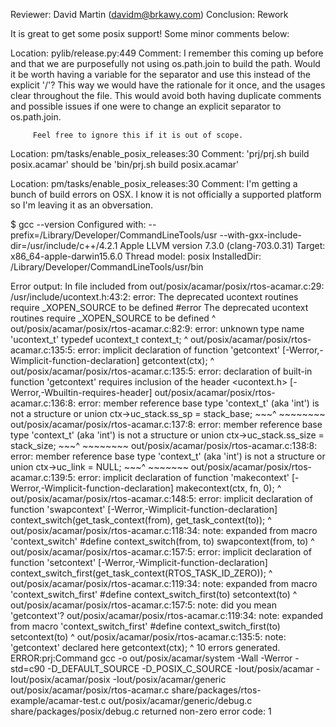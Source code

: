 Reviewer: David Martin (davidm@brkawy.com)
Conclusion: Rework

It is great to get some posix support! Some minor comments below:

Location: pylib/release.py:449
Comment: I remember this coming up before and that we are purposefully not using
         os.path.join to build the path. Would it be worth having a variable for
         the separator and use this instead of the explicit '/'? This way we
         would have the rationale for it once, and the usages clear throughout
         the file. This would avoid both having duplicate comments and possible
         issues if one were to change an explicit separator to os.path.join.

         Feel free to ignore this if it is out of scope.


Location:  pm/tasks/enable_posix_releases:30
Comment: 'prj/prj.sh build posix.acamar' should be 'bin/prj.sh build posix.acamar'


Location:  pm/tasks/enable_posix_releases:30
Comment: I'm getting a bunch of build errors on OSX. I know it is not officially
         a supported platform so I'm leaving it as an obversation.

$ gcc --version
Configured with: --prefix=/Library/Developer/CommandLineTools/usr --with-gxx-include-dir=/usr/include/c++/4.2.1
Apple LLVM version 7.3.0 (clang-703.0.31)
Target: x86_64-apple-darwin15.6.0
Thread model: posix
InstalledDir: /Library/Developer/CommandLineTools/usr/bin

Error output:
In file included from out/posix/acamar/posix/rtos-acamar.c:29:
/usr/include/ucontext.h:43:2: error: The deprecated ucontext routines require _XOPEN_SOURCE to be defined
#error The deprecated ucontext routines require _XOPEN_SOURCE to be defined
 ^
out/posix/acamar/posix/rtos-acamar.c:82:9: error: unknown type name 'ucontext_t'
typedef ucontext_t context_t;
        ^
out/posix/acamar/posix/rtos-acamar.c:135:5: error: implicit declaration of function 'getcontext' [-Werror,-Wimplicit-function-declaration]
    getcontext(ctx);
    ^
out/posix/acamar/posix/rtos-acamar.c:135:5: error: declaration of built-in function 'getcontext' requires inclusion of the header <ucontext.h> [-Werror,-Wbuiltin-requires-header]
out/posix/acamar/posix/rtos-acamar.c:136:8: error: member reference base type 'context_t' (aka 'int') is not a structure or union
    ctx->uc_stack.ss_sp = stack_base;
    ~~~^ ~~~~~~~~
out/posix/acamar/posix/rtos-acamar.c:137:8: error: member reference base type 'context_t' (aka 'int') is not a structure or union
    ctx->uc_stack.ss_size = stack_size;
    ~~~^ ~~~~~~~~
out/posix/acamar/posix/rtos-acamar.c:138:8: error: member reference base type 'context_t' (aka 'int') is not a structure or union
    ctx->uc_link = NULL;
    ~~~^ ~~~~~~~
out/posix/acamar/posix/rtos-acamar.c:139:5: error: implicit declaration of function 'makecontext' [-Werror,-Wimplicit-function-declaration]
    makecontext(ctx, fn, 0);
    ^
out/posix/acamar/posix/rtos-acamar.c:148:5: error: implicit declaration of function 'swapcontext' [-Werror,-Wimplicit-function-declaration]
    context_switch(get_task_context(from), get_task_context(to));
    ^
out/posix/acamar/posix/rtos-acamar.c:118:34: note: expanded from macro 'context_switch'
#define context_switch(from, to) swapcontext(from, to)
                                 ^
out/posix/acamar/posix/rtos-acamar.c:157:5: error: implicit declaration of function 'setcontext' [-Werror,-Wimplicit-function-declaration]
    context_switch_first(get_task_context(RTOS_TASK_ID_ZERO));
    ^
out/posix/acamar/posix/rtos-acamar.c:119:34: note: expanded from macro 'context_switch_first'
#define context_switch_first(to) setcontext(to)
                                 ^
out/posix/acamar/posix/rtos-acamar.c:157:5: note: did you mean 'getcontext'?
out/posix/acamar/posix/rtos-acamar.c:119:34: note: expanded from macro 'context_switch_first'
#define context_switch_first(to) setcontext(to)
                                 ^
out/posix/acamar/posix/rtos-acamar.c:135:5: note: 'getcontext' declared here
    getcontext(ctx);
    ^
10 errors generated.
ERROR:prj:Command gcc -o out/posix/acamar/system -Wall -Werror -std=c90 -D_DEFAULT_SOURCE -D_POSIX_C_SOURCE -Iout/posix/acamar -Iout/posix/acamar/posix -Iout/posix/acamar/generic out/posix/acamar/posix/rtos-acamar.c share/packages/rtos-example/acamar-test.c out/posix/acamar/generic/debug.c share/packages/posix/debug.c returned non-zero error code: 1
